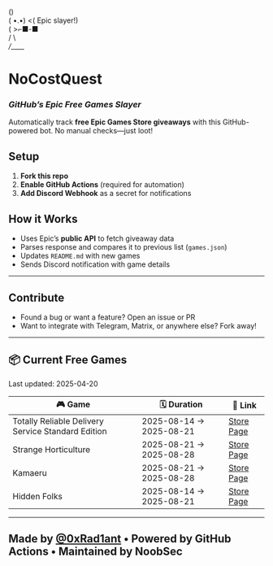    (\)  
  ( •.•)  <( Epic slayer!)  
  (   >⌐■-■  
  /  \  
_/____\_  

# NoCostQuest  
### *GitHub’s Epic Free Games Slayer*  

Automatically track **free Epic Games Store giveaways** with this GitHub-powered bot. No manual checks—just loot!  

## Setup  
1. **Fork this repo**  
2. **Enable GitHub Actions** (required for automation)  
3. **Add Discord Webhook** as a secret for notifications  

## How it Works
- Uses Epic’s **public API** to fetch giveaway data
- Parses response and compares it to previous list (`games.json`)
- Updates `README.md` with new games
- Sends Discord notification with game details

---

## Contribute
- Found a bug or want a feature? Open an issue or PR  
- Want to integrate with Telegram, Matrix, or anywhere else? Fork away!

---

## 📦 Current Free Games

Last updated: 2025-04-20

<!-- BEGIN_GAMES_TABLE -->
| 🎮 Game | 🗓️ Duration | 🔗 Link |
|--------|--------------|---------|
| Totally Reliable Delivery Service Standard Edition | 2025-08-14 → 2025-08-21 | [Store Page](https://store.epicgames.com/en-US/p/totally-reliable-delivery-service) |
| Strange Horticulture | 2025-08-21 → 2025-08-28 | [Store Page](https://store.epicgames.com/en-US/p/strange-horticulture-360e80) |
| Kamaeru | 2025-08-21 → 2025-08-28 | [Store Page](https://store.epicgames.com/en-US/p/kamaeru-0c301e) |
| Hidden Folks | 2025-08-14 → 2025-08-21 | [Store Page](https://store.epicgames.com/en-US/p/hidden-folks-239d16) |

<!-- END_GAMES_TABLE -->

---

## Made by [@0xRad1ant](https://github.com/0xRad1ant) • Powered by GitHub Actions • Maintained by NoobSec
